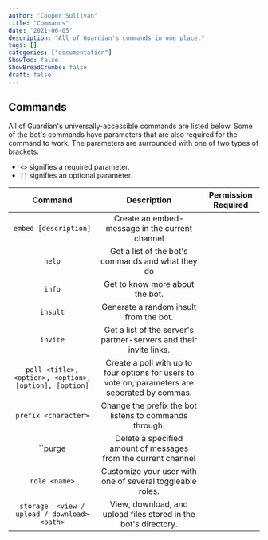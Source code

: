 ```yaml
---
author: "Cooper Sullivan"
title: "Commands"
date: "2021-06-05"
description: "All of Guardian's commands in one place."
tags: []
categories: ["documentation"]
ShowToc: false
ShowBreadCrumbs: false
draft: false
---
```


## Commands
All of Guardian's universally-accessible commands are listed below. Some of the bot's commands have parameters that are
also required for the command to work. The parameters are surrounded with one of two types of brackets:
* ``<>`` signifies a required parameter.
* ``[]`` signifies an optional parameter.

| Command | Description | Permission Required |
| :-: | :-: | :-: |
| ``embed [description]`` | Create an embed-message in the current channel ||
| ``help`` | Get a list of the bot's commands and what they do ||
| ``info`` | Get to know more about the bot. ||
| ``insult`` | Generate a random insult from the bot. ||
| ``invite`` | Get a list of the server's partner-servers and their invite links. ||
| ``poll <title>, <option>, <option>, [option], [option]`` | Create a poll with up to four options for users to vote on; parameters are seperated by commas. ||
| ``prefix <character>`` | Change the prefix the bot listens to commands through. ||
| ``purge <number> | Delete a specified amount of messages from the current channel ||
| ``role <name>`` | Customize your user with one of several toggleable roles. ||
| ``storage	 <view / upload / download> <path>`` | View, download, and upload files stored in the bot's directory. ||